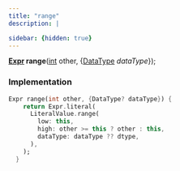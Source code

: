 ```yaml
---
title: "range"
description: |

sidebar: {hidden: true}
---
```

<span class="dart-code"><strong>[Expr] range</strong>(<span class="nobr">[int] other</span>, {<span class="nobr">[DataType] <i>dataType</i></span>});</span>


### Implementation
```dart
Expr range(int other, {DataType? dataType}) {
    return Expr.literal(
      LiteralValue.range(
        low: this,
        high: other >= this ? other : this,
        dataType: dataType ?? dtype,
      ),
    );
  }
```

[Expr]: /reference/classes/expr/
[int]: https://api.flutter.dev/flutter/dart-core/int-class.html
[DataType]: /reference/classes/datatype/